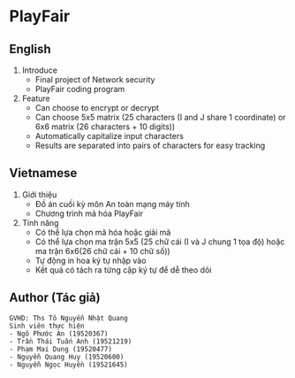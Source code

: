 # PlayFair

## English  
1. Introduce 
      - Final project of Network security  
      - PlayFair coding program  
2. Feature  
      - Can choose to encrypt or decrypt  
      - Can choose 5x5 matrix (25 characters (I and J share 1 coordinate) or 6x6 matrix (26 characters + 10 digits))  
      - Automatically capitalize input characters  
      - Results are separated into pairs of characters for easy tracking  
   
## Vietnamese
1. Giới thiệu
      - Đồ án cuối kỳ môn An toàn mạng máy tính   
      - Chương trình mã hóa PlayFair
2. Tính năng  
      - Có thể lựa chọn mã hóa hoặc giải mã  
      - Có thể lựa chọn ma trận 5x5 (25 chữ cái (I và J chung 1 tọa độ) hoặc ma trận 6x6(26 chữ cái + 10 chữ số))  
      - Tự động in hoa ký tự nhập vào  
      - Kết quả có tách ra từng cặp ký tự để dễ theo dõi  
      
## Author (Tác giả)  
    GVHD: Ths Tô Nguyễn Nhật Quang
    Sinh viên thực hiện
    - Ngô Phước An (19520367)
    - Trần Thái Tuấn Anh (19521219)
    - Phạm Mai Dung (19520477)
    - Nguyễn Quang Huy (19520600)
    - Nguyễn Ngọc Huyền (19521645)
